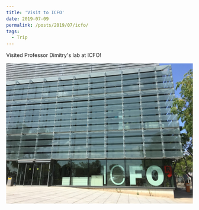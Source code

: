 ```yaml
---
title: 'Visit to ICFO'
date: 2019-07-09
permalink: /posts/2019/07/icfo/
tags:
  - Trip
---
```

Visited Professor Dimitry's lab at ICFO!

<img src="/images/2021-06-29-12-16-37.png" style="display: block; margin: auto;" />
<br>
